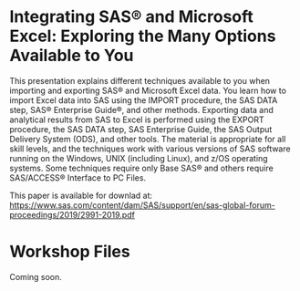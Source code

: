 # Integrating SAS® and Microsoft Excel: Exploring the Many Options Available to You

This presentation explains different techniques available to you when importing and exporting SAS® and Microsoft Excel data. You learn how to import Excel data into SAS using the IMPORT procedure, the SAS DATA step, SAS® Enterprise Guide®, and other methods. Exporting data and analytical results from SAS to Excel is performed using the EXPORT procedure, the SAS DATA step, SAS Enterprise Guide, the SAS Output Delivery System (ODS), and other tools. The material is appropriate for all skill levels, and the techniques work with various versions of SAS software running on the Windows, UNIX (including Linux), and z/OS operating systems. Some techniques require only Base SAS® and others require SAS/ACCESS® Interface to PC Files.

This paper is available for downlad at:   
https://www.sas.com/content/dam/SAS/support/en/sas-global-forum-proceedings/2019/2991-2019.pdf


# Workshop Files

Coming soon.
